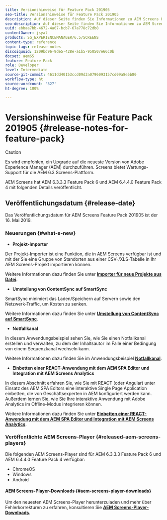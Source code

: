 ```yaml
---
title: Versionshinweise für Feature Pack 201905
seo-title: Versionshinweise für Feature Pack 201905
description: Auf dieser Seite finden Sie Informationen zu AEM Screens Feature Pack 201905, das am 16. Mai 2019 veröffentlicht wurde.
seo-description: Auf dieser Seite finden Sie Informationen zu AEM Screens Feature Pack 201905, das am 16. Mai 2019 veröffentlicht wurde.
uuid: ebbaa7bb-4672-4a07-bcb7-67a778c72db8
contentOwner: jsyal
products: SG_EXPERIENCEMANAGER/6.5/SCREENS
content-type: reference
topic-tags: release-notes
discoiquuid: 1209bd96-9de5-428e-a1b5-950507e66c0b
docset: aem65
feature: Feature Pack
role: Developer
level: Intermediate
source-git-commit: 4611dd40153ccd09d3a0796093157cd09a8e5b80
workflow-type: ht
source-wordcount: '327'
ht-degree: 100%

---
```



# Versionshinweise für Feature Pack 201905 {#release-notes-for-feature-pack}

>[!CAUTION]
>
>Es wird empfohlen, ein Upgrade auf die neueste Version von Adobe Experience Manager (AEM) durchzuführen. Screens bietet Wartungs-Support für die AEM 6.3 Screens-Plattform.

AEM Screens hat AEM 6.3.3.3 Feature Pack 6 und AEM 6.4.4.0 Feature Pack 4 mit folgenden Details veröffentlicht.

## Veröffentlichungsdatum {#release-date}

Das Veröffentlichungsdatum für AEM Screens Feature Pack 201905 ist der 16. Mai 2019.

### Neuerungen {#what-s-new}

* **Projekt-Importer**

Der Projekt-Importer ist eine Funktion, die in AEM Screens verfügbar ist und mit der Sie eine Gruppe von Standorten aus einer CSV-/XLS-Tabelle in Ihr AEM Screens-Projekt importieren können.

Weitere Informationen dazu finden Sie unter **[Importer für neue Projekte aus Datei](project-importer.md)**.

* **Umstellung von ContentSync auf SmartSync**

SmartSync minimiert das Laden/Speichern auf Servern sowie den Netzwerk-Traffic, um Kosten zu senken.

Weitere Informationen dazu finden Sie unter **[Umstellung von ContentSync auf SmartSync](smartsync.md)**.

* **Notfallkanal**

In diesem Anwendungsbeispiel sehen Sie, wie Sie einen Notfallkanal erstellen und verwalten, zu dem der Inhaltsautor im Falle einer Bedingung von einem Sequenzkanal wechseln kann.

Weitere Informationen dazu finden Sie im Anwendungsbeispiel **[Notfallkanal](emergency-channel.md)**.

* **Einbetten einer REACT-Anwendung mit dem AEM SPA Editor und Integration mit AEM Screens Analytics**

In diesem Abschnitt erfahren Sie, wie Sie mit REACT (oder Angular) unter Einsatz des AEM SPA Editors eine interaktive Single Page Application einbetten, die von Geschäftsexperten in AEM konfiguriert werden kann. Außerdem lernen Sie, wie Sie Ihre interaktive Anwendung mit Adobe Analytics im Offline-Modus integrieren können.

Weitere Informationen dazu finden Sie unter **[Einbetten einer REACT-Anwendung mit dem AEM SPA Editor und Integration mit AEM Screens Analytics](embedding-react-app.md)**.

### Veröffentlichte AEM Screens-Player {#released-aem-screens-players}

Die folgenden AEM Screens-Player sind für AEM 6.3.3.3 Feature Pack 6 und AEM 6.4.4.0 Feature Pack 4 verfügbar:

* ChromeOS
* Windows
* Android

#### AEM Screens-Player-Downloads {#aem-screens-player-downloads}

Um den neuesten AEM Screens-Player herunterzuladen und mehr über Fehlerkorrekturen zu erfahren, konsultieren Sie **[AEM Screens-Player-Downloads](https://download.macromedia.com/screens/)**.
